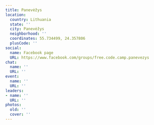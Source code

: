 ```yaml
---
title: Panevėžys
location:
  country: Lithuania
  state: ''
  city: Panevėžys
  neighborhood: ''
  coordinates: 55.734499, 24.357806
  plusCode: ''
social:
  name: Facebook page
  URL: https://www.facebook.com/groups/free.code.camp.panevezys
chat:
  name: ''
  URL: ''
event:
  name: ''
  URL: ''
leaders:
- name: ''
  URL: ''
photos:
  old: ''
  cover: ''
---
```

